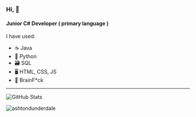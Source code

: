 ### Hi, 👋

#### Junior C# Developer ( primary language )

I have used:

* ☕ Java
* 🐍 Python
* 🗃️ SQL
* 🖥️ HTML, CSS, JS
* 🧠 BrainF*ck

***

![GitHub Stats](https://github-readme-stats.vercel.app/api?username=ashtondunderdale&theme=radical)

<p><img align="center" src="https://github-readme-stats.vercel.app/api/top-langs?username=ashtondunderdale&show_icons=true&locale=en&layout=compact" alt="ashtondunderdale" /></p>
